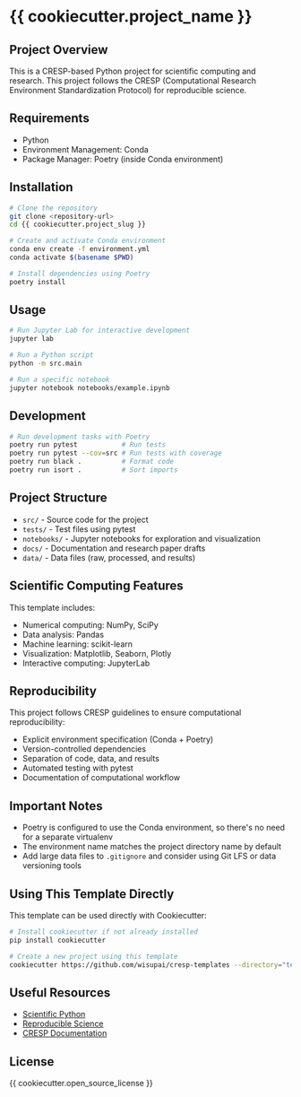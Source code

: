 # {{ cookiecutter.project_name }}

## Project Overview
This is a CRESP-based Python project for scientific computing and research. This project follows the CRESP (Computational Research Environment Standardization Protocol) for reproducible science.

## Requirements
- Python
- Environment Management: Conda
- Package Manager: Poetry (inside Conda environment)

## Installation
```bash
# Clone the repository
git clone <repository-url>
cd {{ cookiecutter.project_slug }}

# Create and activate Conda environment
conda env create -f environment.yml
conda activate $(basename $PWD)

# Install dependencies using Poetry
poetry install
```

## Usage
```bash
# Run Jupyter Lab for interactive development
jupyter lab

# Run a Python script
python -m src.main

# Run a specific notebook
jupyter notebook notebooks/example.ipynb
```

## Development
```bash
# Run development tasks with Poetry
poetry run pytest           # Run tests
poetry run pytest --cov=src # Run tests with coverage
poetry run black .          # Format code
poetry run isort .          # Sort imports
```

## Project Structure
- `src/` - Source code for the project
- `tests/` - Test files using pytest
- `notebooks/` - Jupyter notebooks for exploration and visualization
- `docs/` - Documentation and research paper drafts
- `data/` - Data files (raw, processed, and results)

## Scientific Computing Features
This template includes:
- Numerical computing: NumPy, SciPy
- Data analysis: Pandas
- Machine learning: scikit-learn
- Visualization: Matplotlib, Seaborn, Plotly
- Interactive computing: JupyterLab

## Reproducibility
This project follows CRESP guidelines to ensure computational reproducibility:
- Explicit environment specification (Conda + Poetry)
- Version-controlled dependencies
- Separation of code, data, and results
- Automated testing with pytest
- Documentation of computational workflow

## Important Notes
- Poetry is configured to use the Conda environment, so there's no need for a separate virtualenv
- The environment name matches the project directory name by default
- Add large data files to `.gitignore` and consider using Git LFS or data versioning tools

## Using This Template Directly
This template can be used directly with Cookiecutter:

```bash
# Install cookiecutter if not already installed
pip install cookiecutter

# Create a new project using this template
cookiecutter https://github.com/wisupai/cresp-templates --directory="templates/python/default"
```

## Useful Resources
- [Scientific Python](https://scientific-python.org/)
- [Reproducible Science](https://the-turing-way.netlify.app/reproducible-research/reproducible-research.html)
- [CRESP Documentation](https://github.com/wisupai/CRESP-DOCS)

## License
{{ cookiecutter.open_source_license }} 
